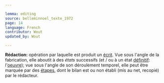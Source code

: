 ```yaml
---

lemma: editing
source: belleminnoel_texte_1972
page: 14
language: French
contributor: Wout
updated_by: Wout

---
```


**Rédaction:** opération par laquelle est produit un [écrit](writingProduct.html). Vue sous l'angle de la fabrication, elle aboutit à des _états_ successifs (et / ou à un état [définitif](definitive.html): l'[oeuvre](work.html)); vue sous l'angle de son déroulement temporel, elle peut être marquée par des [étapes](writingStage.html), dont le bilan est ou non établi (mis au net, recopié) par le rédacteur.
